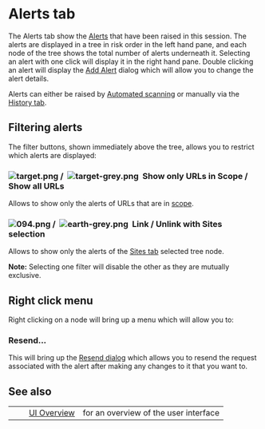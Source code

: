 # Alerts tab #

The Alerts tab show the [Alerts][] that have been raised in this session.
The alerts are displayed in a tree in risk order in the left hand pane, and each node of the tree shows the total number of alerts underneath it.
Selecting an alert with one click will display it in the right hand pane.
Double clicking an alert will display the [Add Alert][] dialog which will allow you to change the alert details.

Alerts can either be raised by [Automated scanning][] or manually via the [History tab][].

## Filtering alerts ##

The filter buttons, shown immediately above the tree, allows you to restrict which alerts are displayed:

### ![target.png][] /  ![target-grey.png][]  Show only URLs in Scope / Show all URLs ###

Allows to show only the alerts of URLs that are in [scope][].

### ![094.png][] /  ![earth-grey.png][]  Link / Unlink with Sites selection ###

Allows to show only the alerts of the [Sites tab][] selected tree node.

**Note:** Selecting one filter will disable the other as they are mutually exclusive.

## Right click menu ##

Right clicking on a node will bring up a menu which will allow you to:

### Resend... ###

This will bring up the [Resend dialog][] which allows you to resend the request associated with the alert after making any changes to it that you want to.

## See also ##

<table> 
 <tbody>
  <tr>
   <td>&nbsp;&nbsp;&nbsp;&nbsp;</td>
   <td> <a href="HelpUiOverview" rel="nofollow">UI Overview</a></td>
   <td>for an overview of the user interface</td>
  </tr> 
 </tbody>
</table>


[Alerts]: HelpStartConceptsAlerts
[Add Alert]: HelpUiDialogsAddalert
[Automated scanning]: HelpStartConceptsAscan
[History tab]: HelpUiTabsHistory
[target.png]: https://github.com/zaproxy/zap-core-help/wiki/images/fugue/target.png
[target-grey.png]: https://github.com/zaproxy/zap-core-help/wiki/images/fugue/target-grey.png
[scope]: HelpStartConceptsScope
[094.png]: https://github.com/zaproxy/zap-core-help/wiki/images/16/094.png
[earth-grey.png]: https://github.com/zaproxy/zap-core-help/wiki/images/16/earth-grey.png
[Sites tab]: HelpUiTabsSites
[Resend dialog]: HelpUiDialogsResend